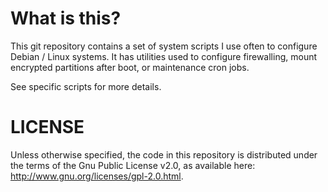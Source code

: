 What is this?
=============

This git repository contains a set of system scripts I use often to configure
Debian / Linux systems. It has utilities used to configure firewalling, mount
encrypted partitions after boot, or maintenance cron jobs.

See specific scripts for more details.


LICENSE
=======

Unless otherwise specified, the code in this repository is distributed under
the terms of the Gnu Public License v2.0, as available here:
http://www.gnu.org/licenses/gpl-2.0.html.
